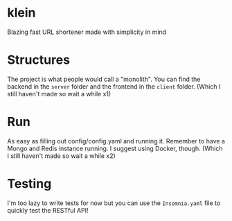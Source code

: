 # klein
Blazing fast URL shortener made with simplicity in mind

# Structures
The project is what people would call a "monolith".
You can find the backend in the `server` folder and the frontend in the `client` folder.  (Which I still haven't made so wait a while x1)

# Run
As easy as filling out config/config.yaml and running it.
Remember to have a Mongo and Redis instance running.
I suggest using Docker, though. (Which I still haven't made so wait a while x2)

# Testing
I'm too lazy to write tests for now but you can use the `Insomnia.yaml` file to quickly test the RESTful API!